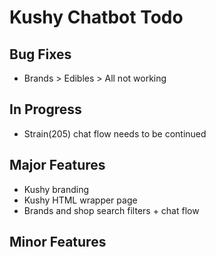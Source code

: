 # Kushy Chatbot Todo

## Bug Fixes

* Brands > Edibles > All not working

## In Progress

* Strain(205) chat flow needs to be continued

## Major Features

* Kushy branding
* Kushy HTML wrapper page
* Brands and shop search filters + chat flow

## Minor Features

